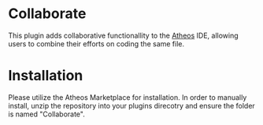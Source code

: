 # Collaborate

This plugin adds collaborative functionallity to the [Atheos](http://www.atheos.io) IDE, allowing users to combine their efforts on coding the same file.

# Installation

Please utilize the Atheos Marketplace for installation. In order to manually install, unzip the repository into your plugins direcotry and ensure the folder is named "Collaborate".
